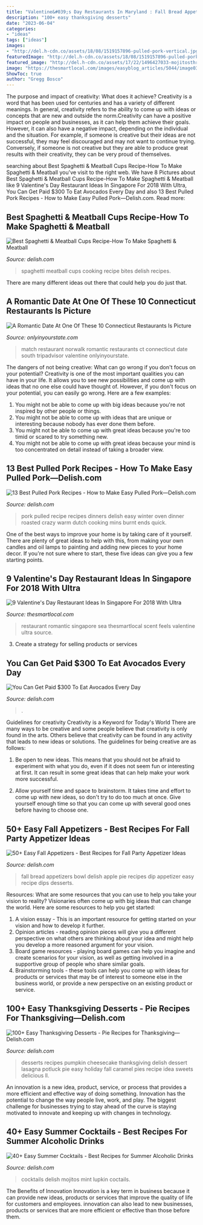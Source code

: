 ```yaml
---
title: "Valentine&#039;s Day Restaurants In Maryland : Fall Bread Appetizers Bowl Delish Apple Pie Recipes Dip Appetizer Easy Recipe Dips Desserts"
description: "100+ easy thanksgiving desserts"
date: "2023-06-04"
categories:
- "ideas"
tags: ["ideas"]
images:
- "http://del.h-cdn.co/assets/18/08/1519157896-pulled-pork-vertical.jpg"
featuredImage: "http://del.h-cdn.co/assets/18/08/1519157896-pulled-pork-vertical.jpg"
featured_image: "http://del.h-cdn.co/assets/17/22/1496427033-mojitosthreeways-pin-003.jpg"
image: "https://thesmartlocal.com/images/easyblog_articles/5044/image03-min.png"
ShowToc: true
author: "Gregg Bosco"
---
```



The purpose and impact of creativity: What does it achieve?
Creativity is a word that has been used for centuries and has a variety of different meanings. In general, creativity refers to the ability to come up with ideas or concepts that are new and outside the norm.Creativity can have a positive impact on people and businesses, as it can help them achieve their goals. However, it can also have a negative impact, depending on the individual and the situation. For example, if someone is creative but their ideas are not successful, they may feel discouraged and may not want to continue trying. Conversely, if someone is not creative but they are able to produce great results with their creativity, they can be very proud of themselves.

	

		
searching about Best Spaghetti &amp; Meatball Cups Recipe-How To Make Spaghetti &amp; Meatball you've visit to the right web. We have 8 Pictures about Best Spaghetti &amp; Meatball Cups Recipe-How To Make Spaghetti &amp; Meatball like 9 Valentine&#039;s Day Restaurant Ideas In Singapore For 2018 With Ultra, You Can Get Paid $300 To Eat Avocados Every Day and also 13 Best Pulled Pork Recipes - How to Make Easy Pulled Pork—Delish.com. Read more:
		
    
## Best Spaghetti &amp; Meatball Cups Recipe-How To Make Spaghetti &amp; Meatball

<img loading=lazy src="http://del.h-cdn.co/assets/16/43/1477597321-delish-spaghetti-meatball-cups-pin-2.jpg" onerror="this.onerror=null;this.src='https://tse1.mm.bing.net/th?id=OIP.H7aqvNfq91aiCa7Tv4LGAQHaLG&amp;pid=15.1';" alt="Best Spaghetti &amp; Meatball Cups Recipe-How To Make Spaghetti &amp; Meatball">

_Source: delish.com_

>spaghetti meatball cups cooking recipe bites delish recipes. 

	

There are many different ideas out there that could help you do just that.

    
## A Romantic Date At One Of These 10 Connecticut Restaurants Is Picture

<img loading=lazy src="http://cdn.onlyinyourstate.com/wp-content/uploads/2018/02/10321162_10152357828914589_7669267899300645390_o.jpg" onerror="this.onerror=null;this.src='https://tse2.mm.bing.net/th?id=OIP.pZp1OmsrePOZJjIl_QWbNQHaE7&amp;pid=15.1';" alt="A Romantic Date At One Of These 10 Connecticut Restaurants Is Picture">

_Source: onlyinyourstate.com_

>match restaurant norwalk romantic restaurants ct connecticut date south tripadvisor valentine onlyinyourstate. 

	

The dangers of not being creative: What can go wrong if you don't focus on your potential?
Creativity is one of the most important qualities you can have in your life. It allows you to see new possibilities and come up with ideas that no one else could have thought of. However, if you don't focus on your potential, you can easily go wrong. Here are a few examples: 
1) You might not be able to come up with big ideas because you're not inspired by other people or things. 
2) You might not be able to come up with ideas that are unique or interesting because nobody has ever done them before. 
3) You might not be able to come up with great ideas because you're too timid or scared to try something new. 
4) You might not be able to come up with great ideas because your mind is too concentrated on detail instead of taking a broader view.

    
## 13 Best Pulled Pork Recipes - How To Make Easy Pulled Pork—Delish.com

<img loading=lazy src="http://del.h-cdn.co/assets/18/08/1519157896-pulled-pork-vertical.jpg" onerror="this.onerror=null;this.src='https://tse2.mm.bing.net/th?id=OIP.XMQ35L-Md2Z5tq1bk6DHNQHaLH&amp;pid=15.1';" alt="13 Best Pulled Pork Recipes - How to Make Easy Pulled Pork—Delish.com">

_Source: delish.com_

>pork pulled recipe recipes dinners delish easy winter oven dinner roasted crazy warm dutch cooking mins burnt ends quick. 

	

One of the best ways to improve your home is by taking care of it yourself. There are plenty of great ideas to help with this, from making your own candles and oil lamps to painting and adding new pieces to your home decor. If you're not sure where to start, these five ideas can give you a few starting points.

    
## 9 Valentine&#039;s Day Restaurant Ideas In Singapore For 2018 With Ultra

<img loading=lazy src="https://thesmartlocal.com/images/easyblog_articles/5044/image03-min.png" onerror="this.onerror=null;this.src='https://tse2.mm.bing.net/th?id=OIP.wuwNOs_FrIU5c_sjYnn69gHaEc&amp;pid=15.1';" alt="9 Valentine&#039;s Day Restaurant Ideas In Singapore For 2018 With Ultra">

_Source: thesmartlocal.com_

>restaurant romantic singapore sea thesmartlocal scent feels valentine ultra source. 

	

3. Create a strategy for selling products or services 

    
## You Can Get Paid $300 To Eat Avocados Every Day

<img loading=lazy src="https://hips.hearstapps.com/hmg-prod.s3.amazonaws.com/images/open-avocado-sandwiches-on-paper-against-rustic-royalty-free-image-506815758-1535556550.jpg?crop=1.00xw:0.753xh;0,0.0391xh&amp;resize=1200:*" onerror="this.onerror=null;this.src='https://tse2.mm.bing.net/th?id=OIP.nhHUO-riSPI8NDX1Wtn26wHaDt&amp;pid=15.1';" alt="You Can Get Paid $300 To Eat Avocados Every Day">

_Source: delish.com_

>. 

	

Guidelines for creativity
Creativity is a Keyword for Today's World
There are many ways to be creative and some people believe that creativity is only found in the arts. Others believe that creativity can be found in any activity that leads to new ideas or solutions. The guidelines for being creative are as follows:

1. Be open to new ideas. This means that you should not be afraid to experiment with what you do, even if it does not seem fun or interesting at first. It can result in some great ideas that can help make your work more successful.

2. Allow yourself time and space to brainstorm. It takes time and effort to come up with new ideas, so don't try to do too much at once. Give yourself enough time so that you can come up with several good ones before having to choose one.


    
## 50+ Easy Fall Appetizers - Best Recipes For Fall Party Appetizer Ideas

<img loading=lazy src="http://del.h-cdn.co/assets/17/39/1506548510-delish-apple-pie-in-a-bread-bowl-pinterest-still001.jpg" onerror="this.onerror=null;this.src='https://tse1.mm.bing.net/th?id=OIP.lMt_d4DvOqgK0_n_brO2CgHaLG&amp;pid=15.1';" alt="50+ Easy Fall Appetizers - Best Recipes for Fall Party Appetizer Ideas">

_Source: delish.com_

>fall bread appetizers bowl delish apple pie recipes dip appetizer easy recipe dips desserts. 

	

Resources: What are some resources that you can use to help you take your vision to reality?
Visionaries often come up with big ideas that can change the world. Here are some resources to help you get started: 
1. A vision essay - This is an important resource for getting started on your vision and how to develop it further. 
2. Opinion articles - reading opinion pieces will give you a different perspective on what others are thinking about your idea and might help you develop a more reasoned argument for your vision. 
3. Board game resources - playing board games can help you imagine and create scenarios for your vision, as well as getting involved in a supportive group of people who share similar goals. 
4. Brainstorming tools - these tools can help you come up with ideas for products or services that may be of interest to someone else in the business world, or provide a new perspective on an existing product or service.

    
## 100+ Easy Thanksgiving Desserts - Pie Recipes For Thanksgiving—Delish.com

<img loading=lazy src="http://del.h-cdn.co/assets/15/46/1447434672-thanksgiving-pumpkin-cheesecake-lasagna-veritical.jpg" onerror="this.onerror=null;this.src='https://tse3.mm.bing.net/th?id=OIP.OcB_6q-OV7Yai3HR8VTemgHaLH&amp;pid=15.1';" alt="100+ Easy Thanksgiving Desserts - Pie Recipes for Thanksgiving—Delish.com">

_Source: delish.com_

>desserts recipes pumpkin cheesecake thanksgiving delish dessert lasagna potluck pie easy holiday fall caramel pies recipe idea sweets delicious ll. 

	

An innovation is a new idea, product, service, or process that provides a more efficient and effective way of doing something. Innovation has the potential to change the way people live, work, and play. The biggest challenge for businesses trying to stay ahead of the curve is staying motivated to innovate and keeping up with changes in technology.

    
## 40+ Easy Summer Cocktails - Best Recipes For Summer Alcoholic Drinks

<img loading=lazy src="http://del.h-cdn.co/assets/17/22/1496427033-mojitosthreeways-pin-003.jpg" onerror="this.onerror=null;this.src='https://tse4.mm.bing.net/th?id=OIP.D8Ji5d2jSkNkSK5jmmA2sAHaK4&amp;pid=15.1';" alt="40+ Easy Summer Cocktails - Best Recipes for Summer Alcoholic Drinks">

_Source: delish.com_

>cocktails delish mojitos mint lupkin coctails. 

	

The Benefits of Innovation
Innovation is a key term in business because it can provide new ideas, products or services that improve the quality of life for customers and employees. innovation can also lead to new businesses, products or services that are more efficient or effective than those before them.


